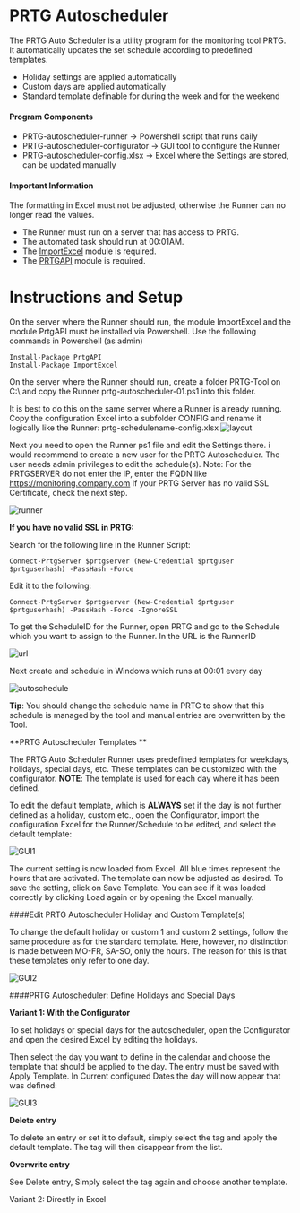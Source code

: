 
# PRTG Autoscheduler

The PRTG Auto Scheduler is a utility program for the monitoring tool PRTG. It automatically updates the set schedule according to predefined templates.

  - Holiday settings are applied automatically
  - Custom days are applied automatically
  - Standard template definable for during the week and for the weekend

#### Program Components

  - PRTG-autoscheduler-runner -> Powershell script that runs daily
  - PRTG-autoscheduler-configurator -> GUI tool to configure the Runner
  - PRTG-autoscheduler-config.xlsx -> Excel where the Settings are stored, can be updated manually


#### Important Information

The formatting in Excel must not be adjusted, otherwise the Runner can no longer read the values.

- The Runner must run on a server that has access to PRTG.
- The automated task should run at 00:01AM.
- The [ImportExcel](https://github.com/dfinke/ImportExcel) module is required.
- The [PRTGAPI](https://github.com/lordmilko/PrtgAPI) module is required.


# Instructions and Setup

On the server where the Runner should run, the module ImportExcel and the module PrtgAPI must be installed via Powershell. Use the following commands in Powershell (as admin)

    Install-Package PrtgAPI
    Install-Package ImportExcel

On the server where the Runner should run, create a folder PRTG-Tool on C:\ and copy the Runner prtg-autoscheduler-01.ps1 into this folder.

It is best to do this on the same server where a Runner is already running. Copy the configuration Excel into a subfolder CONFIG and rename it logically like the Runner: prtg-schedulename-config.xlsx
![layout](https://github.com/mrpowershell/prtg-autoscheduler/raw/master/Images/Layout2.png)

Next you need to open the Runner ps1 file and edit the Settings there. i would recommend to create a new user for the PRTG Autoscheduler. The user needs admin privileges to edit the schedule(s). Note: For the PRTGSERVER do not enter the IP, enter the FQDN like https://monitoring.company.com If your PRTG Server has no valid SSL Certificate, check the next step.

![runner](https://github.com/mrpowershell/prtg-autoscheduler/raw/master/Images/runner_configuration.png)

**If you have no valid SSL in PRTG:**

Search for the following line in the Runner Script:

    Connect-PrtgServer $prtgserver (New-Credential $prtguser $prtguserhash) -PassHash -Force

Edit it to the following:

    Connect-PrtgServer $prtgserver (New-Credential $prtguser $prtguserhash) -PassHash -Force -IgnoreSSL

To get the ScheduleID for the Runner, open PRTG and go to the Schedule which you want to assign to the Runner. In the URL is the RunnerID

![url](https://github.com/mrpowershell/prtg-autoscheduler/raw/master/Images/url_example.png)

Next create and schedule in Windows which runs at 00:01 every day

![autoschedule](https://github.com/mrpowershell/prtg-autoscheduler/raw/master/Images/autoschedule.png)


**Tip**: You should change the schedule name in PRTG to show that this schedule is managed by the tool and manual entries are overwritten by the Tool.

**PRTG Autoscheduler Templates **

The PRTG Auto Scheduler Runner uses predefined templates for weekdays, holidays, special days, etc. These templates can be customized with the configurator. **NOTE**: The template is used for each day where it has been defined.

To edit the default template, which is **ALWAYS** set if the day is not further defined as a holiday, custom etc., open the Configurator, import the configuration Excel for the Runner/Schedule to be edited, and select the default template:

![GUI1](https://github.com/mrpowershell/prtg-autoscheduler/raw/master/Images/GUI_1.png)

The current setting is now loaded from Excel. All blue times represent the hours that are activated. The template can now be adjusted as desired. To save the setting, click on Save Template. You can see if it was loaded correctly by clicking Load again or by opening the Excel manually.

####Edit PRTG Autoscheduler Holiday and Custom Template(s)

To change the default holiday or custom 1 and custom 2 settings, follow the same procedure as for the standard template. Here, however, no distinction is made between MO-FR, SA-SO, only the hours. The reason for this is that these templates only refer to one day.

![GUI2](https://github.com/mrpowershell/prtg-autoscheduler/raw/master/Images/GUI_2.png)

####PRTG Autoscheduler: Define Holidays and Special Days

**Variant 1: With the Configurator**

To set holidays or special days for the autoscheduler, open the Configurator and open the desired Excel by editing the holidays.

Then select the day you want to define in the calendar and choose the template that should be applied to the day. The entry must be saved with Apply Template. In Current configured Dates the day will now appear that was defined:

![GUI3](https://github.com/mrpowershell/prtg-autoscheduler/raw/master/Images/GUI_3.png)


**Delete entry**
 
To delete an entry or set it to default, simply select the tag and apply the default template. The tag will then disappear from the list.

**Overwrite entry** 

See Delete entry, Simply select the tag again and choose another template. 

Variant 2: Directly in Excel




